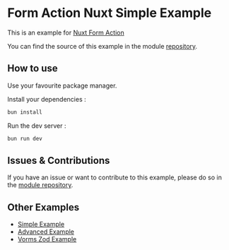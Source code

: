 # Form Action Nuxt Simple Example

This is an example for [Nuxt Form Action](https://github.com/Hebilicious/form-actions-nuxt)

You can find the source of this example in the module [repository](https://github.com/Hebilicious/form-actions-nuxt/tree/main/playgrounds/).

## How to use

Use your favourite package manager.

Install your dependencies :

```bash
bun install 
```

Run the dev server :

```bash
bun run dev
```

## Issues & Contributions

If you have an issue or want to contribute to this example, please do so in the [module repository](https://github.com/Hebilicious/form-actions-nuxt/).

## Other Examples

- [Simple Example](https://github.com/Hebilicious/form-actions-nuxt-examples/tree/simple)
- [Advanced Example](https://github.com/Hebilicious/form-actions-nuxt-examples/tree/advanced)
- [Vorms Zod Example](https://github.com/Hebilicious/form-actions-nuxt-examples/tree/vorms-zod)
